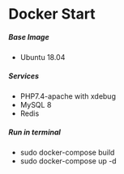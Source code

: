 # Docker Start

##### Base Image
- Ubuntu 18.04
##### Services
- PHP7.4-apache with xdebug
- MySQL 8
- Redis
##### Run in terminal
-  sudo docker-compose build
-  sudo docker-compose up -d

